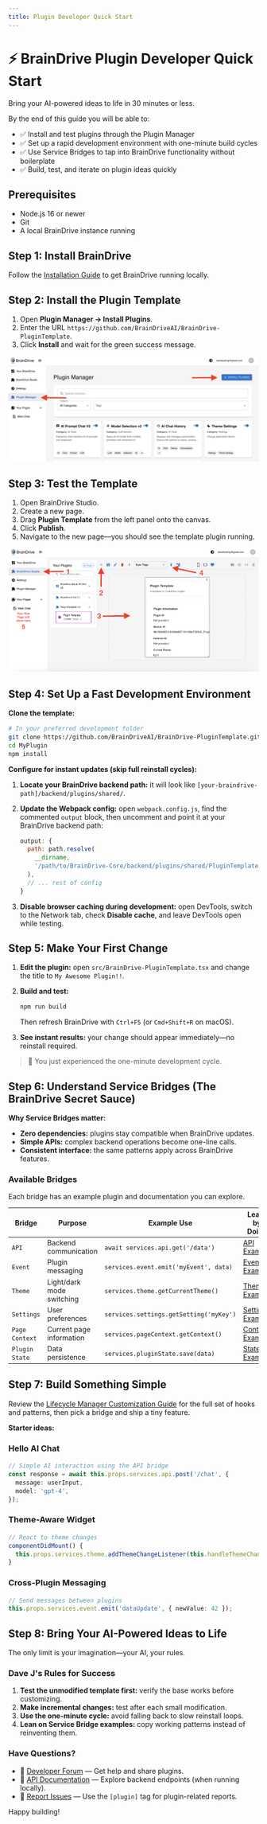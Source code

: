 ```yaml
---
title: Plugin Developer Quick Start
---
```


# ⚡ BrainDrive Plugin Developer Quick Start

Bring your AI-powered ideas to life in 30 minutes or less.

By the end of this guide you will be able to:

- ✅ Install and test plugins through the Plugin Manager
- ✅ Set up a rapid development environment with one-minute build cycles
- ✅ Use Service Bridges to tap into BrainDrive functionality without boilerplate
- ✅ Build, test, and iterate on plugin ideas quickly

## Prerequisites

- Node.js 16 or newer
- Git
- A local BrainDrive instance running

## Step 1: Install BrainDrive

Follow the [Installation Guide](https://github.com/BrainDriveAI/BrainDrive-Core/blob/main/INSTALL.md) to get BrainDrive running locally.

## Step 2: Install the Plugin Template

1. Open **Plugin Manager → Install Plugins**.
2. Enter the URL `https://github.com/BrainDriveAI/BrainDrive-PluginTemplate`.
3. Click **Install** and wait for the green success message.

![BrainDrive Plugin Manager screenshot](https://raw.githubusercontent.com/BrainDriveAI/BrainDrive/main/images/Plugin%20Manager%20Install.png)

## Step 3: Test the Template

1. Open BrainDrive Studio.
2. Create a new page.
3. Drag **Plugin Template** from the left panel onto the canvas.
4. Click **Publish**.
5. Navigate to the new page—you should see the template plugin running.

![BrainDrive Studio screenshot](https://raw.githubusercontent.com/BrainDriveAI/BrainDrive/main/images/Install%20Plugin%20Template.png)

## Step 4: Set Up a Fast Development Environment

**Clone the template:**

```bash
# In your preferred development folder
git clone https://github.com/BrainDriveAI/BrainDrive-PluginTemplate.git MyPlugin
cd MyPlugin
npm install
```

**Configure for instant updates (skip full reinstall cycles):**

1. **Locate your BrainDrive backend path:** it will look like `[your-braindrive-path]/backend/plugins/shared/`.
2. **Update the Webpack config:** open `webpack.config.js`, find the commented `output` block, then uncomment and point it at your BrainDrive backend path:

   ```javascript
   output: {
     path: path.resolve(
       __dirname,
       '/path/to/BrainDrive-Core/backend/plugins/shared/PluginTemplate/v1.0.0/dist'
     ),
     // ... rest of config
   }
   ```

3. **Disable browser caching during development:** open DevTools, switch to the Network tab, check **Disable cache**, and leave DevTools open while testing.

## Step 5: Make Your First Change

1. **Edit the plugin:** open `src/BrainDrive-PluginTemplate.tsx` and change the title to `My Awesome Plugin!!`.
2. **Build and test:**

   ```bash
   npm run build
   ```

   Then refresh BrainDrive with `Ctrl+F5` (or `Cmd+Shift+R` on macOS).

3. **See instant results:** your change should appear immediately—no reinstall required.

> 🎉 You just experienced the one-minute development cycle.

## Step 6: Understand Service Bridges (The BrainDrive Secret Sauce)

**Why Service Bridges matter:**

- **Zero dependencies:** plugins stay compatible when BrainDrive updates.
- **Simple APIs:** complex backend operations become one-line calls.
- **Consistent interface:** the same patterns apply across BrainDrive features.

### Available Bridges

Each bridge has an example plugin and documentation you can explore.

| **Bridge** | **Purpose** | **Example Use** | **Learn by Doing** |
| --- | --- | --- | --- |
| `API` | Backend communication | `await services.api.get('/data')` | [API Example](https://github.com/DJJones66/ServiceExample_API) |
| `Event` | Plugin messaging | `services.event.emit('myEvent', data)` | [Events Example](https://github.com/DJJones66/ServiceExample_Events) |
| `Theme` | Light/dark mode switching | `services.theme.getCurrentTheme()` | [Theme Example](https://github.com/DJJones66/ServiceExample_Theme) |
| `Settings` | User preferences | `services.settings.getSetting('myKey')` | [Settings Example](https://github.com/DJJones66/ServiceExample_Settings) |
| `Page Context` | Current page information | `services.pageContext.getContext()` | [Context Example](https://github.com/DJJones66/ServiceExample_PageContext) |
| `Plugin State` | Data persistence | `services.pluginState.save(data)` | [State Example](https://github.com/DJJones66/ServiceExample_PluginState) |

## Step 7: Build Something Simple

Review the [Lifecycle Manager Customization Guide](https://github.com/BrainDriveAI/PluginTemplate/blob/main/references/LIFECYCLE_MANAGER_CUSTOMIZATION_GUIDE.md) for the full set of hooks and patterns, then pick a bridge and ship a tiny feature.

**Starter ideas:**

### Hello AI Chat

```typescript
// Simple AI interaction using the API bridge
const response = await this.props.services.api.post('/chat', {
  message: userInput,
  model: 'gpt-4',
});
```

### Theme-Aware Widget

```typescript
// React to theme changes
componentDidMount() {
  this.props.services.theme.addThemeChangeListener(this.handleThemeChange);
}
```

### Cross-Plugin Messaging

```typescript
// Send messages between plugins
this.props.services.event.emit('dataUpdate', { newValue: 42 });
```

## Step 8: Bring Your AI-Powered Ideas to Life

The only limit is your imagination—your AI, your rules.

### Dave J's Rules for Success

1. **Test the unmodified template first:** verify the base works before customizing.
2. **Make incremental changes:** test after each small modification.
3. **Use the one-minute cycle:** avoid falling back to slow reinstall loops.
4. **Lean on Service Bridge examples:** copy working patterns instead of reinventing them.

### Have Questions?

- 💬 [Developer Forum](https://community.braindrive.ai) — Get help and share plugins.
- 📖 [API Documentation](http://localhost:8005/api/v1/docs) — Explore backend endpoints (when running locally).
- 🐛 [Report Issues](https://github.com/BrainDriveAI/BrainDrive-Core/issues) — Use the `[plugin]` tag for plugin-related reports.

Happy building!
